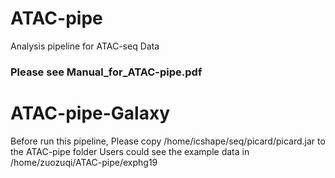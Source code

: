 # ATAC-pipe
Analysis pipeline for ATAC-seq Data  

### Please see Manual_for_ATAC-pipe.pdf
# ATAC-pipe-Galaxy
Before run this pipeline, Please copy /home/icshape/seq/picard/picard.jar to the ATAC-pipe folder
Users could see the example data in /home/zuozuqi/ATAC-pipe/exphg19
